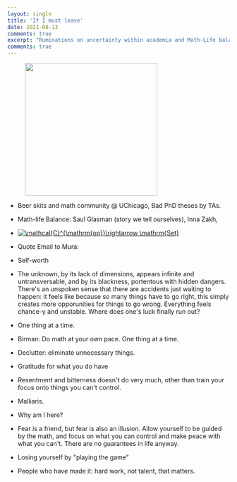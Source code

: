 ```yaml
---
layout: single
title: 'If I must leave'
date: 2021-08-13
comments: true
excerpt: "Ruminations on uncertainty within academia and Math-Life balance"
comments: true
---
```


<figure>  
<img src='https://puzzledoyster.github.io/images/onleavingphoto.jpg' width="300" 
     height="300" class ="center">
</figure>


- Beer skits and math community @ UChicago, Bad PhD theses by TAs.
- Math-life Balance: Saul Glasman (story we tell ourselves), Inna Zakh,
- <a href="https://www.codecogs.com/eqnedit.php?latex=\mathcal{C}^{\mathrm{op}}\rightarrow&space;\mathrm{Set}" target="_blank"><img src="https://latex.codecogs.com/gif.latex?\mathcal{C}^{\mathrm{op}}\rightarrow&space;\mathrm{Set}" title="\mathcal{C}^{\mathrm{op}}\rightarrow \mathrm{Set}" /></a>
- Quote Email to Mura: 
- Self-worth
- The unknown, by its lack of dimensions, appears infinite and untransversable, and by its blackness, portentous with hidden dangers. There's an unspoken sense that there are accidents just waiting to happen: it feels like because so many things have to go right, this simply creates more opporunities for things to go wrong. Everything feels chance-y and unstable. Where does one's luck finally run out?
- One thing at a time. 
- Birman: Do math at your own pace. One thing at a time.
- Declutter: eliminate unnecessary things.
- Gratitude for what you do have
- Resentment and bitterness doesn't do very much, other than train your focus onto things you can't control.

- Malliaris.
- Why am I here? 
- Fear is a friend, but fear is also an illusion. Allow yourself to be guided by the math, and focus on what you can control and make peace with what you can't. There are no guarantees in life anyway.
- Losing yourself by "playing the game"
- People who have made it: hard work, not talent, that matters.
